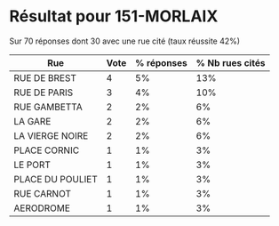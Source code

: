 # Résultat pour 151-MORLAIX

Sur 70 réponses dont 30 avec une rue cité (taux réussite 42%)

| Rue | Vote | % réponses | % Nb rues cités|
|-----|------|------------|----------------|
| RUE DE BREST | 4 | 5% | 13%|
| RUE DE PARIS | 3 | 4% | 10%|
| RUE GAMBETTA | 2 | 2% | 6%|
| LA GARE | 2 | 2% | 6%|
| LA VIERGE NOIRE | 2 | 2% | 6%|
| PLACE CORNIC | 1 | 1% | 3%|
| LE PORT | 1 | 1% | 3%|
| PLACE DU POULIET | 1 | 1% | 3%|
| RUE CARNOT | 1 | 1% | 3%|
| AERODROME | 1 | 1% | 3%|
